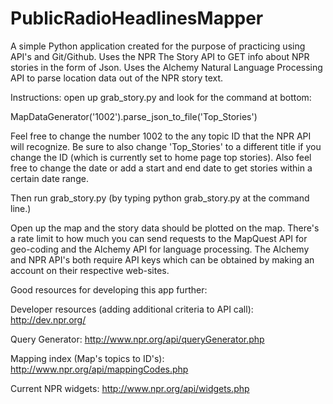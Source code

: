 <h1> PublicRadioHeadlinesMapper </h1>


A simple Python application created for the purpose of practicing using API's and Git/Github. Uses the NPR The Story API to GET info about NPR stories in the form of Json. Uses the Alchemy Natural Language Processing API to parse location data out of the NPR story text.

Instructions: open up grab_story.py and look for the command at bottom:

MapDataGenerator('1002').parse_json_to_file('Top_Stories')

Feel free to change the number 1002 to the any topic ID that the NPR API will recognize.
Be sure to also change 'Top_Stories' to a different title if you change the ID (which is currently set to home page top stories).
Also feel free to change the date or add a start and end date to get stories within a certain date range. 

Then run grab_story.py (by typing python grab_story.py at the command line.)

Open up the map and the story data should be plotted on the map. There's a rate limit to how much you can send requests to the MapQuest API for geo-coding and the Alchemy API for language processing. The Alchemy and NPR API's both require API keys which can be obtained by making an
account on their respective web-sites.


Good resources for developing this app further:

Developer resources (adding additional criteria to API call): http://dev.npr.org/

Query Generator: http://www.npr.org/api/queryGenerator.php

Mapping index (Map's topics to ID's): http://www.npr.org/api/mappingCodes.php

Current NPR widgets: http://www.npr.org/api/widgets.php
